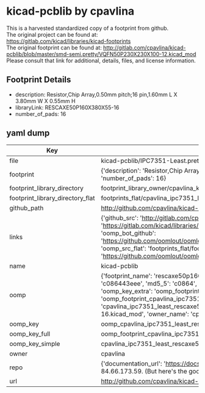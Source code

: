 # kicad-pcblib by cpavlina  
This is a harvested standardized copy of a footprint from github.  
The original project can be found at:  
https://gitlab.com/kicad/libraries/kicad-footprints  
The original footprint can be found at:
http://gitlab.com/cpavlina/kicad-pcblib/blob/master/smd-semi.pretty/VQFN50P230X230X100-12.kicad_mod
Please consult that link for additional, details, files, and license information.  
## Footprint Details
* description: Resistor,Chip Array,0.50mm pitch;16 pin,1.60mm L X 3.80mm W X 0.55mm H  
* libraryLink: RESCAXE50P160X380X55-16  
* number_of_pads: 16  
## yaml dump  
| Key | Value |  
| --- | --- |  
| file | kicad-pcblib/IPC7351-Least.pretty/RESCAXE50P160X380X55-16.kicad_mod |  
| footprint | {'description': 'Resistor,Chip Array,0.50mm pitch;16 pin,1.60mm L X 3.80mm W X 0.55mm H', 'libraryLink': 'RESCAXE50P160X380X55-16', 'number_of_pads': 16} |  
| footprint_library_directory | footprint_library_owner/cpavlina_kicad-pcblib |  
| footprint_library_directory_flat | footprints_flat/cpavlina_ipc7351_least_rescaxe50p160x380x55_16/working |  
| github_path | http://github.com/cpavlina/kicad-pcblib/blob/master/IPC7351-Least.pretty/RESCAXE50P160X380X55-16.kicad_mod |  
| links | {'github_src': 'http://gitlab.com/cpavlina/kicad-pcblib/blob/master/smd-semi.pretty/VQFN50P230X230X100-12.kicad_mod', 'github_src_repo': 'https://gitlab.com/kicad/libraries/kicad-footprints', 'oomp_bot': 'footprints/cpavlina_ipc7351_least_rescaxe50p160x380x55_16/working', 'oomp_bot_github': 'https://github.com/oomlout/oomlout_oomp_footprint_bot/tree/main/footprints/cpavlina_ipc7351_least_rescaxe50p160x380x55_16/working', 'oomp_src_flat': 'footprints_flat/footprints_flat/cpavlina_ipc7351_least_rescaxe50p160x380x55_16/working', 'oomp_src_flat_github': 'https://github.com/oomlout/oomlout_oomp_footprint_src/tree/main/footprints_flat/cpavlina_ipc7351_least_rescaxe50p160x380x55_16/working'} |  
| name | kicad-pcblib |  
| oomp | {'footprint_name': 'rescaxe50p160x380x55_16', 'library_name': 'ipc7351_least', 'md5': 'c086443eeeca96b46dc313adb3f3540a', 'md5_10': 'c086443eee', 'md5_5': 'c0864', 'md5_6': 'c08644', 'oomp_key': 'oomp_cpavlina_ipc7351_least_rescaxe50p160x380x55_16', 'oomp_key_extra': 'oomp_footprint_cpavlina_ipc7351_least_rescaxe50p160x380x55_16', 'oomp_key_full': 'oomp_footprint_cpavlina_ipc7351_least_rescaxe50p160x380x55_16_c08644', 'oomp_key_simple': 'cpavlina_ipc7351_least_rescaxe50p160x380x55_16', 'original_filename': 'kicad-pcblib/IPC7351-Least.pretty/RESCAXE50P160X380X55-16.kicad_mod', 'owner_name': 'cpavlina'} |  
| oomp_key | oomp_cpavlina_ipc7351_least_rescaxe50p160x380x55_16 |  
| oomp_key_full | oomp_footprint_cpavlina_ipc7351_least_rescaxe50p160x380x55_16 |  
| oomp_key_simple | cpavlina_ipc7351_least_rescaxe50p160x380x55_16 |  
| owner | cpavlina |  
| repo | {'documentation_url': 'https://docs.github.com/rest/overview/resources-in-the-rest-api#rate-limiting', 'message': "API rate limit exceeded for 84.66.173.59. (But here's the good news: Authenticated requests get a higher rate limit. Check out the documentation for more details.)"} |  
| url | http://github.com/cpavlina/kicad-pcblib |  

